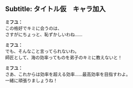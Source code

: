 # 

  
## Subtitle: タイトル仮　キャラ加入
  
**ミフユ：**  
この格好でキミに会うのは、  
さすがにちょっと、恥ずかしいわね……  
  
**ミフユ：**  
でも、そんなこと言ってられないわ。  
師匠として、海の効率ってものを弟子のキミに教えないと！  
  
**ミフユ：**  
さあ、これからは効率を超える効率……最高効率を目指すわよ。  
一緒に頑張りましょうね！  
